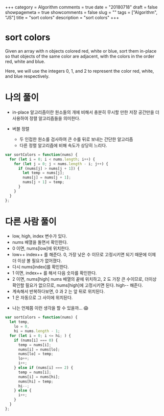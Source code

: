 +++
category = Algorithm
comments = true
date = "20180718"
draft = false
showpagemeta = true
showcomments = false
slug = ""
tags = ["Algorithm", "JS"]
title = "sort colors"
description = "sort colors"
+++

# sort colors

Given an array with n objects colored red, white or blue, sort them in-place so that objects of the same color are adjacent, with the colors in the order red, white and blue.

Here, we will use the integers 0, 1, and 2 to represent the color red, white, and blue respectively.

# 나의 풀이

- in-place 알고리즘이란 원소들의 개에 비해서 충분히 무시할 만한 저장 공간만을 더 사용하여 정렬 알고리즘들을 의미한다.

- 버블 정렬
  - 두 인접한 원소를 검사하여 큰 수를 뒤로 보내는 간단한 알고리즘
  - 다른 정렬 알고리즘에 비해 속도가 상당히 느리다.

```js
var sortColors = function(nums) {
  for (let i = 0; i < nums.length; i++) {
    for (let j = 0; j < nums.length - i; j++) {
      if (nums[j] > nums[j + 1]) {
        let temp = nums[j];
        nums[j] = nums[j + 1];
        nums[j + 1] = temp;
      }
    }
  }
};
```

# 다른 사람 풀이

- low, high, index 변수가 있다.
- nums 배열을 돌면서 확인한다.
- 0 이면, nums[low]에 위치한다.
- low++ index++ 를 해준다. 0, 가장 낮은 수 이므로 고정시키면 되기 때문에 이제 더 이상 볼 필요가 없어졌다.
- 다시 nums[index]를 확인한다.
- 1 이면, index++ 를 해서 다음 숫자를 확인한다.
- 2 이면, nums[high] nums 배열의 끝에 위치하고, 2 도 가장 큰 수이므로, 더이상 확인할 필요가 없으므로, nums[high]에 고정시키면 된다. high-- 해준다.
- 계속해서 반복하다보면, 0 과 2 는 앞 뒤로 위치된다.
- 1 은 자동으로 그 사이에 위치된다.

* 나는 언제쯤 이런 생각을 할 수 있을까... 😱

```js
var sortColors = function(nums) {
  let temp,
    lo = 0,
    hi = nums.length - 1;
  for (let i = 0; i <= hi; ) {
    if (nums[i] === 0) {
      temp = nums[i];
      nums[i] = nums[lo];
      nums[lo] = temp;
      lo++;
      i++;
    } else if (nums[i] === 2) {
      temp = nums[i];
      nums[i] = nums[hi];
      nums[hi] = temp;
      hi--;
    } else {
      i++;
    }
  }
};
```
